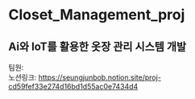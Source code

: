 # Closet_Management_proj
## Ai와 IoT를 활용한 옷장 관리 시스템 개발
팀원:  
노션링크: https://seungjunbob.notion.site/proj-cd59fef33e274d16bd1d55ac0e7434d4
